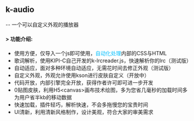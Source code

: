 <h2>k-audio</h2>
<span>-- 一个可以自定义外观的播放器</span><br>
<h4>> 功能介绍:</h4>
<ul>
<li>使用方便，仅导入一个js即可使用，<span style="color:#00bffF;">自动化处理</span>内部的CSS与HTML</li>
<li>歌词解析，使用KIPI-C自己开发的k-lrcreader.js，快速解析你的lrc（测试版）</li>
<li>自动适应，面对多种环境自动适应，无需花时间去修正外观（测试版）</li>
<li>自定义外观，外观允许使用kson进行皮肤自定义（开放中）</li>
<li>代码开放，内部引擎完全开放，获得作者许可即可进一步开发</li>
<li>0贴图皮肤，利用H5&lt;canvas&gt;画布技术绘图，多为您省几毫秒的加载时间多为用户省半kb的移动数据</li>
<li>快速加载，插件轻巧，解析快速，不会多拖慢您的宝贵时间</li>
<li>UI清新，利用清新风格制作，设计美观，符合大家的审美需求</li>
</ul>


